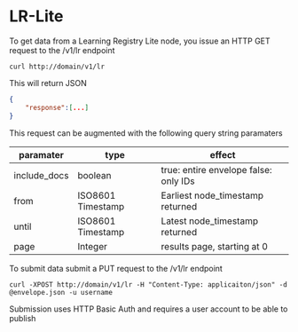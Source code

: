LR-Lite
=======


To get data from a Learning Registry Lite node, you issue an HTTP GET request to the /v1/lr endpoint

``` 
curl http://domain/v1/lr
```

This will return JSON 


``` JSON
{
    "response":[...]
}
```

This request can be augmented with the following query string paramaters

paramater | type | effect
----------|-------|--------
include_docs | boolean | true: entire envelope false: only IDs
from | ISO8601 Timestamp | Earliest node_timestamp returned
until | ISO8601 Timestamp | Latest node_timestamp returned
page | Integer | results page, starting at 0

To submit data submit a PUT request to the /v1/lr endpoint 

```
curl -XPOST http://domain/v1/lr -H "Content-Type: applicaiton/json" -d @envelope.json -u username
```


Submission uses HTTP Basic Auth and requires a user account to be able to publish


